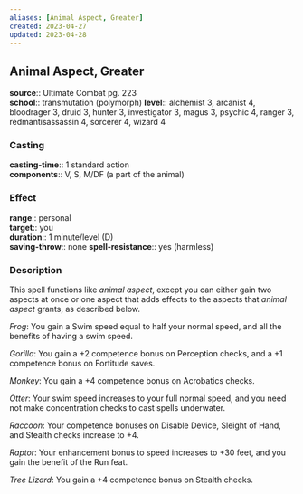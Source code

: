```yaml
---
aliases: [Animal Aspect, Greater]
created: 2023-04-27
updated: 2023-04-28
---
```


## Animal Aspect, Greater

**source**:: Ultimate Combat pg. 223  
**school**:: transmutation (polymorph)
**level**:: alchemist 3, arcanist 4, bloodrager 3, druid 3, hunter 3, investigator 3, magus 3, psychic 4, ranger 3, redmantisassassin 4, sorcerer 4, wizard 4

### Casting

**casting-time**:: 1 standard action  
**components**:: V, S, M/DF (a part of the animal)

### Effect

**range**:: personal  
**target**:: you  
**duration**:: 1 minute/level (D)  
**saving-throw**:: none
**spell-resistance**:: yes (harmless)

### Description

This spell functions like *animal aspect*, except you can either gain two aspects at once or one aspect that adds effects to the aspects that *animal aspect* grants, as described below.  
  
*Frog*: You gain a Swim speed equal to half your normal speed, and all the benefits of having a swim speed.  
  
*Gorilla*: You gain a +2 competence bonus on Perception checks, and a +1 competence bonus on Fortitude saves.  
  
*Monkey*: You gain a +4 competence bonus on Acrobatics checks.  
  
*Otter*: Your swim speed increases to your full normal speed, and you need not make concentration checks to cast spells underwater.  
  
*Raccoon*: Your competence bonuses on Disable Device, Sleight of Hand, and Stealth checks increase to +4.  
  
*Raptor*: Your enhancement bonus to speed increases to +30 feet, and you gain the benefit of the Run feat.  
  
*Tree Lizard*: You gain a +4 competence bonus on Stealth checks.
